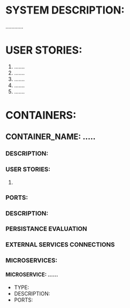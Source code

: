 # SYSTEM DESCRIPTION:

............

# USER STORIES:

1) .......
2) .......
3) .......
4) .......
5) .......


# CONTAINERS:

## CONTAINER_NAME: .....

### DESCRIPTION: 


### USER STORIES:
1) 


### PORTS: 


### DESCRIPTION:


### PERSISTANCE EVALUATION


### EXTERNAL SERVICES CONNECTIONS


### MICROSERVICES:

#### MICROSERVICE: ......
- TYPE: 
- DESCRIPTION: 
- PORTS: 



